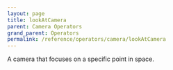 ```yaml
---
layout: page
title: lookAtCamera
parent: Camera Operators
grand_parent: Operators
permalink: /reference/operators/camera/lookAtCamera
---
```


A camera that focuses on a specific point in space.

